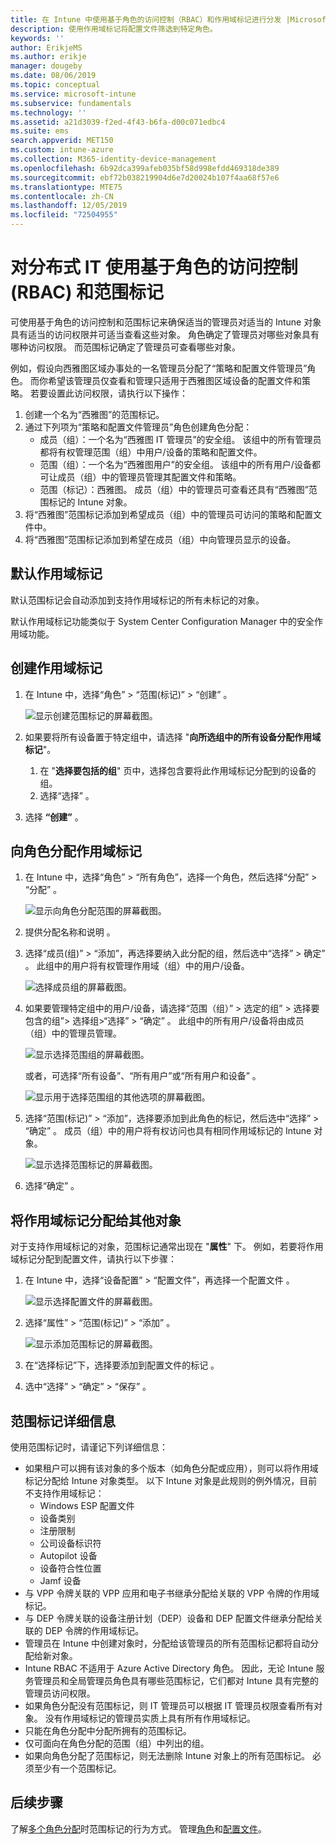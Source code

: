 ```yaml
---
title: 在 Intune 中使用基于角色的访问控制（RBAC）和作用域标记进行分发 |Microsoft Docs
description: 使用作用域标记将配置文件筛选到特定角色。
keywords: ''
author: ErikjeMS
ms.author: erikje
manager: dougeby
ms.date: 08/06/2019
ms.topic: conceptual
ms.service: microsoft-intune
ms.subservice: fundamentals
ms.technology: ''
ms.assetid: a21d3039-f2ed-4f43-b6fa-d00c071edbc4
ms.suite: ems
search.appverid: MET150
ms.custom: intune-azure
ms.collection: M365-identity-device-management
ms.openlocfilehash: 6b92dca399afeb035bf58d998efdd469318de389
ms.sourcegitcommit: ebf72b038219904d6e7d20024b107f4aa68f57e6
ms.translationtype: MTE75
ms.contentlocale: zh-CN
ms.lasthandoff: 12/05/2019
ms.locfileid: "72504955"
---
```

# <a name="use-role-based-access-control-rbac-and-scope-tags-for-distributed-it"></a>对分布式 IT 使用基于角色的访问控制 (RBAC) 和范围标记

可使用基于角色的访问控制和范围标记来确保适当的管理员对适当的 Intune 对象具有适当的访问权限并可适当查看这些对象。 角色确定了管理员对哪些对象具有哪种访问权限。 而范围标记确定了管理员可查看哪些对象。

例如，假设向西雅图区域办事处的一名管理员分配了“策略和配置文件管理员”角色。 而你希望该管理员仅查看和管理只适用于西雅图区域设备的配置文件和策略。 若要设置此访问权限，请执行以下操作：

1. 创建一个名为“西雅图”的范围标记。
2. 通过下列项为“策略和配置文件管理员”角色创建角色分配： 
    - 成员（组）：一个名为“西雅图 IT 管理员”的安全组。 该组中的所有管理员都将有权管理范围（组）中用户/设备的策略和配置文件。
    - 范围（组）：一个名为“西雅图用户”的安全组。 该组中的所有用户/设备都可让成员（组）中的管理员管理其配置文件和策略。 
    - 范围（标记）：西雅图。 成员（组）中的管理员可查看还具有“西雅图”范围标记的 Intune 对象。
3. 将“西雅图”范围标记添加到希望成员（组）中的管理员可访问的策略和配置文件中。
4. 将“西雅图”范围标记添加到希望在成员（组）中向管理员显示的设备。 

## <a name="default-scope-tag"></a>默认作用域标记
默认范围标记会自动添加到支持作用域标记的所有未标记的对象。

默认作用域标记功能类似于 System Center Configuration Manager 中的安全作用域功能。 

## <a name="to-create-a-scope-tag"></a>创建作用域标记

1. 在 Intune 中，选择“角色” > “范围(标记)” > “创建”    。

    ![显示创建范围标记的屏幕截图。](./media/scope-tags/create-scope-tag.png)

3. 如果要将所有设备置于特定组中，请选择 "**向所选组中的所有设备分配作用域标记**"。
    1. 在 "**选择要包括的组**" 页中，选择包含要将此作用域标记分配到的设备的组。
    2. 选择“选择”  。
4. 选择 **“创建”** 。

## <a name="to-assign-a-scope-tag-to-a-role"></a>向角色分配作用域标记

1. 在 Intune 中，选择“角色” > “所有角色”，选择一个角色，然后选择“分配” > “分配”     。

    ![显示向角色分配范围的屏幕截图。](./media/scope-tags/assign-scope-to-role.png)

2. 提供分配名称和说明   。
3. 选择“成员(组)” > “添加”，再选择要纳入此分配的组，然后选中“选择” > 确定”     。 此组中的用户将有权管理作用域（组）中的用户/设备。

    ![选择成员组的屏幕截图。](./media/scope-tags/select-member-groups.png)

4. 如果要管理特定组中的用户/设备，请选择“范围（组）” > 选定的组” > 选择要包含的组”> 选择组>“选择” > “确定”      。 此组中的所有用户/设备将由成员（组）中的管理员管理。

    ![显示选择范围组的屏幕截图。](./media/scope-tags/select-scope-groups.png)

    或者，可选择“所有设备”、“所有用户”或“所有用户和设备”    。

    ![显示用于选择范围组的其他选项的屏幕截图。](./media/scope-tags/scope-group-other-options.png)
    
5. 选择“范围(标记)” > “添加”，选择要添加到此角色的标记，然后选中“选择” > “确定”     。 成员（组）中的用户将有权访问也具有相同作用域标记的 Intune 对象。

    ![显示选择范围标记的屏幕截图。](./media/scope-tags/select-scope-tags.png)

6. 选择“确定”  。 

## <a name="assign-scope-tags-to-other-objects"></a>将作用域标记分配给其他对象

对于支持作用域标记的对象，范围标记通常出现在 "**属性**" 下。 例如，若要将作用域标记分配到配置文件，请执行以下步骤：

1. 在 Intune 中，选择“设备配置” > “配置文件”，再选择一个配置文件   。

    ![显示选择配置文件的屏幕截图。](./media/scope-tags/choose-profile.png)

2. 选择“属性” > “范围(标记)” > “添加”    。

    ![显示添加范围标记的屏幕截图。](./media/scope-tags/add-scope-tags.png)

3. 在“选择标记”下，选择要添加到配置文件的标记  。
4. 选中“选择” > “确定” > “保存”    。


## <a name="scope-tag-details"></a>范围标记详细信息
使用范围标记时，请谨记下列详细信息： 

- 如果租户可以拥有该对象的多个版本（如角色分配或应用），则可以将作用域标记分配给 Intune 对象类型。
  以下 Intune 对象是此规则的例外情况，目前不支持作用域标记：
    - Windows ESP 配置文件
    - 设备类别
    - 注册限制
    - 公司设备标识符
    - Autopilot 设备
    - 设备符合性位置
    - Jamf 设备
- 与 VPP 令牌关联的 VPP 应用和电子书继承分配给关联的 VPP 令牌的作用域标记。
- 与 DEP 令牌关联的设备注册计划（DEP）设备和 DEP 配置文件继承分配给关联的 DEP 令牌的作用域标记。
- 管理员在 Intune 中创建对象时，分配给该管理员的所有范围标记都将自动分配给新对象。
- Intune RBAC 不适用于 Azure Active Directory 角色。 因此，无论 Intune 服务管理员和全局管理员角色具有哪些范围标记，它们都对 Intune 具有完整的管理员访问权限。
- 如果角色分配没有范围标记，则 IT 管理员可以根据 IT 管理员权限查看所有对象。 没有作用域标记的管理员实质上具有所有作用域标记。
- 只能在角色分配中分配所拥有的范围标记。
- 仅可面向在角色分配的范围（组）中列出的组。
- 如果向角色分配了范围标记，则无法删除 Intune 对象上的所有范围标记。 必须至少有一个范围标记。

## <a name="next-steps"></a>后续步骤

了解[多个角色分配](role-based-access-control.md#multiple-role-assignments)时范围标记的行为方式。
管理[角色](role-based-access-control.md)和[配置文件](../configuration/device-profile-assign.md)。
